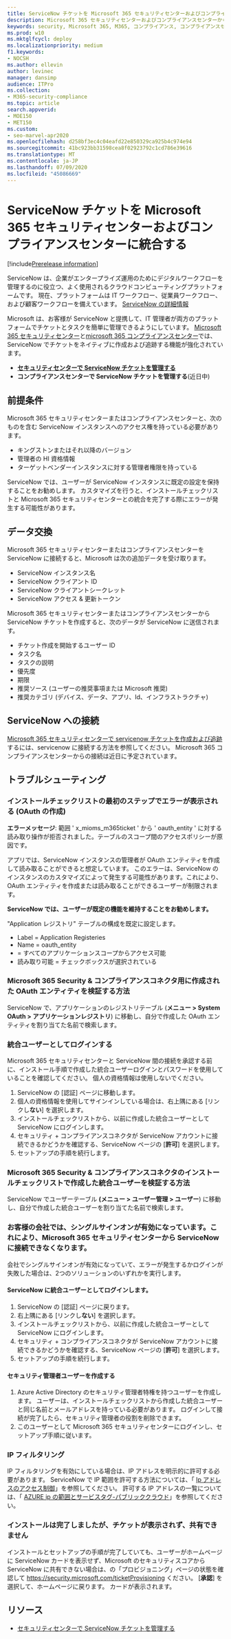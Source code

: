```yaml
---
title: ServiceNow チケットを Microsoft 365 セキュリティセンターおよびコンプライアンスセンターに統合する
description: Microsoft 365 セキュリティセンターおよびコンプライアンスセンターから ServiceNow のチケットを作成および追跡する方法について説明します。
keywords: security, Microsoft 365, M365, コンプライアンス, コンプライアンスセンター, セキュリティセンター, ServiceNow, チケット, tasks, 雪, connection
ms.prod: w10
ms.mktglfcycl: deploy
ms.localizationpriority: medium
f1.keywords:
- NOCSH
ms.author: ellevin
author: levinec
manager: dansimp
audience: ITPro
ms.collection:
- M365-security-compliance
ms.topic: article
search.appverid:
- MOE150
- MET150
ms.custom:
- seo-marvel-apr2020
ms.openlocfilehash: d258bf3ec4c04eafd22e850329ca925b4c974e94
ms.sourcegitcommit: 41bc923bb31598cea8f02923792c1cd786e39616
ms.translationtype: MT
ms.contentlocale: ja-JP
ms.lasthandoff: 07/09/2020
ms.locfileid: "45086669"
---
```

# <a name="integrate-servicenow-tickets-into-the-microsoft-365-security-center-and-compliance-center"></a>ServiceNow チケットを Microsoft 365 セキュリティセンターおよびコンプライアンスセンターに統合する

[!include[Prerelease information](../includes/prerelease.md)]

ServiceNow は、企業がエンタープライズ運用のためにデジタルワークフローを管理するのに役立つ、よく使用されるクラウドコンピューティングプラットフォームです。 現在、プラットフォームは IT ワークフロー、従業員ワークフロー、および顧客ワークフローを備えています。 [ServiceNow の詳細情報](https://www.servicenow.com/)

Microsoft は、お客様が ServiceNow と提携して、IT 管理者が両方のプラットフォームでチケットとタスクを簡単に管理できるようにしています。 [Microsoft 365 セキュリティセンター](overview-security-center.md)と[microsoft 365 コンプライアンスセンター](https://docs.microsoft.commicrosoft-365/compliance/microsoft-365-compliance-center)では、ServiceNow でチケットをネイティブに作成および追跡する機能が強化されています。

- [**セキュリティセンターで ServiceNow チケットを管理する**](tickets-security-center.md)
- **コンプライアンスセンターで ServiceNow チケットを管理する**(近日中)

## <a name="prerequisites"></a>前提条件

Microsoft 365 セキュリティセンターまたはコンプライアンスセンターと、次のものを含む ServiceNow インスタンスへのアクセス権を持っている必要があります。  

* キングストンまたはそれ以降のバージョン
* 管理者の HI 資格情報
* ターゲットベンダーインスタンスに対する管理者権限を持っている

ServiceNow では、ユーザーが ServiceNow インスタンスに既定の設定を保持することをお勧めします。 カスタマイズを行うと、インストールチェックリストと Microsoft 365 セキュリティセンターとの統合を完了する際にエラーが発生する可能性があります。

## <a name="data-exchange"></a>データ交換

Microsoft 365 セキュリティセンターまたはコンプライアンスセンターを ServiceNow に接続すると、Microsoft は次の追加データを受け取ります。

* ServiceNow インスタンス名
* ServiceNow クライアント ID
* ServiceNow クライアントシークレット
* ServiceNow アクセス & 更新トークン

Microsoft 365 セキュリティセンターまたはコンプライアンスセンターから ServiceNow チケットを作成すると、次のデータが ServiceNow に送信されます。

* チケット作成を開始するユーザー ID
* タスク名
* タスクの説明
* 優先度
* 期限
* 推奨ソース (ユーザーの推奨事項または Microsoft 推奨)
* 推奨カテゴリ (デバイス、データ、アプリ、Id、インフラストラクチャ)

## <a name="connect-to-servicenow"></a>ServiceNow への接続

[Microsoft 365 セキュリティセンターで servicenow チケットを作成および追跡](tickets-security-center.md)するには、servicenow に接続する方法を参照してください。 Microsoft 365 コンプライアンスセンターからの接続は近日に予定されています。

## <a name="troubleshooting"></a>トラブルシューティング

### <a name="you-receive-an-error-in-the-first-step-of-the-installation-checklist-oauth-creation"></a>インストールチェックリストの最初のステップでエラーが表示される (OAuth の作成)

**エラーメッセージ**: 範囲 ' x_mioms_m365ticket ' から ' oauth_entity ' に対する読み取り操作が拒否されました。テーブルのスコープ間のアクセスポリシーが原因です。

アプリでは、ServiceNow インスタンスの管理者が OAuth エンティティを作成して読み取ることができると想定しています。 このエラーは、ServiceNow のインスタンスのカスタマイズによって発生する可能性があります。これにより、OAuth エンティティを作成または読み取ることができるユーザーが制限されます。

**ServiceNow では、ユーザーが既定の機能を維持することをお勧めします。**

"Application レジストリ" テーブルの構成を既定に設定します。

* Label = Application Registeries
* Name = oauth_entity
* = すべてのアプリケーションスコープからアクセス可能
* 読み取り可能 = チェックボックスが選択されている

### <a name="how-to-validate-the-oauth-entity-created-for-microsoft-365-security--compliance-connector"></a>Microsoft 365 Security & コンプライアンスコネクタ用に作成された OAuth エンティティを検証する方法

ServiceNow で、アプリケーションのレジストリテーブル (**メニュー > System OAuth > アプリケーションレジストリ**) に移動し、自分で作成した OAuth エンティティを割り当てた名前で検索します。

### <a name="logging-in-as-the-integration-user"></a>統合ユーザーとしてログインする

Microsoft 365 セキュリティセンターと ServiceNow 間の接続を承認する前に、インストール手順で作成した統合ユーザーログインとパスワードを使用していることを確認してください。 個人の資格情報は使用しないでください。

1. ServiceNow の [認証] ページに移動します。
2. 個人の資格情報を使用してサインインしている場合は、右上隅にある [リンクし**ない**] を選択します。
3. インストールチェックリストから、以前に作成した統合ユーザーとして ServiceNow にログインします。  
4. セキュリティ + コンプライアンスコネクタが ServiceNow アカウントに接続できるかどうかを確認する、ServiceNow ページの [**許可**] を選択します。
5. セットアップの手順を続行します。

### <a name="how-to-validate-the-integration-user-created-with-the-installation-checklist-for-microsoft-365-security--compliance-connector"></a>Microsoft 365 Security & コンプライアンスコネクタのインストールチェックリストで作成した統合ユーザーを検証する方法

ServiceNow でユーザーテーブル **(メニュー > ユーザー管理 > ユーザー**) に移動し、自分で作成した統合ユーザーを割り当てた名前で検索します。

### <a name="your-company-has-single-sign-on-enabled-which-prevents-you-from-connecting-to-servicenow-through-the-microsoft-365-security-center"></a>お客様の会社では、シングルサインオンが有効になっています。これにより、Microsoft 365 セキュリティセンターから ServiceNow に接続できなくなります。

会社でシングルサインオンが有効になっていて、エラーが発生するかログインが失敗した場合は、2つのソリューションのいずれかを実行します。

#### <a name="log-into-servicenow-as-the-integration-user"></a>ServiceNow に統合ユーザーとしてログインします。

1. ServiceNow の [認証] ページに戻ります。
2. 右上隅にある [リンクし**ない**] を選択します。
3. インストールチェックリストから、以前に作成した統合ユーザーとして ServiceNow にログインします。  
4. セキュリティ + コンプライアンスコネクタが ServiceNow アカウントに接続できるかどうかを確認する、ServiceNow ページの [**許可**] を選択します。
5. セットアップの手順を続行します。

#### <a name="create-a-security-admin-user"></a>セキュリティ管理者ユーザーを作成する

1. Azure Active Directory のセキュリティ管理者特権を持つユーザーを作成します。 ユーザーは、インストールチェックリストから作成した統合ユーザーと同じ名前とメールアドレスを持っている必要があります。 ログインして接続が完了したら、セキュリティ管理者の役割を削除できます。
2. このユーザーとして Microsoft 365 セキュリティセンターにログインし、セットアップ手順に従います。

### <a name="ip-filtering"></a>IP フィルタリング

IP フィルタリングを有効にしている場合は、IP アドレスを明示的に許可する必要があります。 ServiceNow で IP 範囲を許可する方法については、「 [Ip アドレスのアクセス制御](https://docs.servicenow.com/bundle/orlando-platform-administration/page/administer/login/task/t_AccessControl.html)」を参照してください。 許可する IP アドレスの一覧については、「 [AZURE ip の範囲とサービスタグ-パブリッククラウド](https://www.microsoft.com/en-us/download/details.aspx?id=56519)」を参照してください。

### <a name="installation-is-complete-but-dont-see-tickets-and-cant-share"></a>インストールは完了しましたが、チケットが表示されず、共有できません

インストールとセットアップの手順が完了していても、ユーザーがホームページに ServiceNow カードを表示せず、Microsoft のセキュリティスコアから ServiceNow に共有できない場合は、の「プロビジョニング」ページの状態を確認して https://security.microsoft.com/ticketProvisioning ください。 [**承認**] を選択して、ホームページに戻ります。 カードが表示されます。

## <a name="resources"></a>リソース

- [セキュリティセンターで ServiceNow チケットを管理する](tickets-security-center.md)